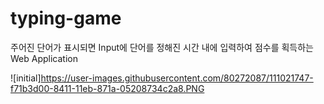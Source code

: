 # typing-game

주어진 단어가 표시되면 Input에 단어를 정해진 시간 내에 입력하여 점수를 획득하는 Web Application

![initial]https://user-images.githubusercontent.com/80272087/111021747-f71b3d00-8411-11eb-871a-05208734c2a8.PNG
